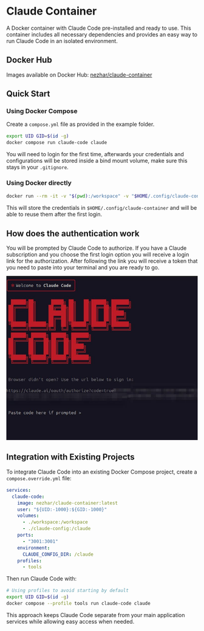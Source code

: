 # Claude Container

A Docker container with Claude Code pre-installed and ready to use. This container includes all necessary dependencies and provides an easy way to run Claude Code in an isolated environment.

## Docker Hub

Images available on Docker Hub: [nezhar/claude-container](https://hub.docker.com/r/nezhar/claude-container)

## Quick Start

### Using Docker Compose

Create a `compose.yml` file as provided in the example folder.

```bash
export UID GID=$(id -g)
docker compose run claude-code claude
```

You will need to login for the first time, afterwards your credentials and configurations will be stored inside a bind mount volume, make sure this stays in your `.gitignore`.

### Using Docker directly


```bash
docker run --rm -it -v "$(pwd):/workspace" -v "$HOME/.config/claude-container:/claude" -e "CLAUDE_CONFIG_DIR=/claude" nezhar/claude-container:latest claude
```

This will store the credentials in `$HOME/.config/claude-container` and will be able to reuse them after the first login.

## How does the authentication work

You will be prompted by Claude Code to authorize. If you have a Claude subscription and you choose the first login option you will receive a login link for the authorization. After following the link you will receive a token that you need to paste into your terminal and you are ready to go.

![](authentication.jpg)

## Integration with Existing Projects

To integrate Claude Code into an existing Docker Compose project, create a `compose.override.yml` file:

```yaml
services:
  claude-code:
    image: nezhar/claude-container:latest
    user: "${UID:-1000}:${GID:-1000}"
    volumes:
      - ./workspace:/workspace
      - ./claude-config:/claude
    ports:
      - "3001:3001"
    environment:
      CLAUDE_CONFIG_DIR: /claude
    profiles:
      - tools
```

Then run Claude Code with:

```bash
# Using profiles to avoid starting by default
export UID GID=$(id -g)
docker compose --profile tools run claude-code claude
```

This approach keeps Claude Code separate from your main application services while allowing easy access when needed.
